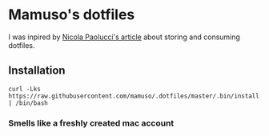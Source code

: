 # Mamuso's dotfiles

I was inpired by [Nicola Paolucci's article](https://www.atlassian.com/git/tutorials/dotfiles) about storing and consuming dotfiles.

## Installation

<!-- TODO: Write a warning -->

```
curl -Lks https://raw.githubusercontent.com/mamuso/.dotfiles/master/.bin/install.sh | /bin/bash
```

### Smells like a freshly created mac account

<!--



## Pre-install

- [Manually change npm’s default directory](https://docs.npmjs.com/resolving-eacces-permissions-errors-when-installing-packages-globally)


## Known issues -->
